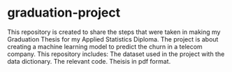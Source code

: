 # graduation-project
This repository is created to share the steps that were taken in making my Graduation Thesis for my Applied Statistics Diploma. 
The project is about creating a machine learning model to predict the churn in a telecom company.
This repository includes:
  The dataset used in the project with the data dictionary.
  The relevant code.
  Theisis in pdf format.
